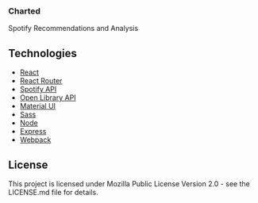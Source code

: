 ### Charted

Spotify Recommendations and Analysis

## Technologies
* [React](https://reactjs.org/)
* [React Router](https://reactrouter.com/en/main)
* [Spotify API](https://developer.spotify.com/)
* [Open Library API](https://openlibrary.org/developers)
* [Material UI](https://mui.com/)
* [Sass](https://sass-lang.com/)
* [Node](https://nodejs.org/en/)
* [Express](https://expressjs.com/)
* [Webpack](https://webpack.js.org/)

## License

This project is licensed under Mozilla Public License Version 2.0 - see the LICENSE.md file for details.